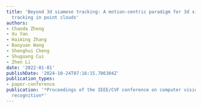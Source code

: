 ```yaml
---
title: 'Beyond 3d siamese tracking: A motion-centric paradigm for 3d single object
  tracking in point clouds'
authors:
- Chaoda Zheng
- Xu Yan
- Haiming Zhang
- Baoyuan Wang
- Shenghui Cheng
- Shuguang Cui
- Zhen Li
date: '2022-01-01'
publishDate: '2024-10-24T07:16:15.706304Z'
publication_types:
- paper-conference
publication: '*Proceedings of the IEEE/CVF conference on computer vision and pattern
  recognition*'
---
```


